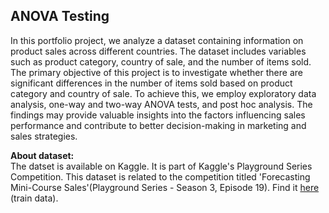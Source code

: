 ## ANOVA Testing
In this portfolio project, we analyze a dataset containing information on product sales across different countries. The dataset includes variables such as product category, country of sale, and the number of items sold. The primary objective of this project is to investigate whether there are significant differences in the number of items sold based on product category and country of sale. To achieve this, we employ exploratory data analysis, one-way and two-way ANOVA tests, and post hoc analysis. The findings may provide valuable insights into the factors influencing sales performance and contribute to better decision-making in marketing and sales strategies. <br>

**About dataset:** <br>
The datset is available on Kaggle. It is part of Kaggle's Playground Series Competition. This dataset is related to the competition titled 'Forecasting Mini-Course Sales'(Playground Series - Season 3, Episode 19). Find it [here](https://www.kaggle.com/competitions/playground-series-s3e19/data) (train data).
